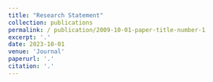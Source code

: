 ```yaml
---
title: "Research Statement"
collection: publications
permalink: / publication/2009-10-01-paper-title-number-1
excerpt: '.'
date: 2023-10-01
venue: 'Journal'
paperurl: '.'
citation: '.'
---
```

